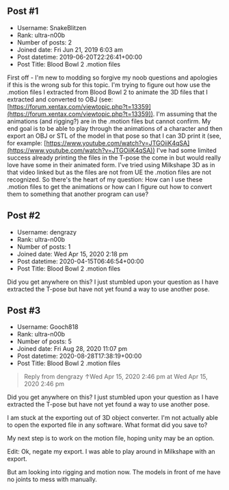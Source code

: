 ## Post #1
- Username: SnakeBlitzen
- Rank: ultra-n00b
- Number of posts: 2
- Joined date: Fri Jun 21, 2019 6:03 am
- Post datetime: 2019-06-20T22:26:41+00:00
- Post Title: Blood Bowl 2 .motion files

First off - I'm new to modding so forgive my noob questions and apologies if this is the wrong sub for this topic. 
I'm trying to figure out how use the .motion files I extracted from Blood Bowl 2 to animate the 3D files that I extracted and converted to OBJ (see: [https://forum.xentax.com/viewtopic.php?t=13359](https://forum.xentax.com/viewtopic.php?t=13359)).
I'm assuming that the animations (and rigging?) are in the .motion files but cannot confirm. 
My end goal is to be able to play through the animations of a character and then export an OBJ or STL of the model in that pose so that I can 3D print it (see, for example: [https://www.youtube.com/watch?v=JTGOiiK4qSA](https://www.youtube.com/watch?v=JTGOiiK4qSA))
I've had some limited success already printing the files in the T-pose the come in but would really love have some in their animated form.
I've tried using Milkshape 3D as in that video linked but as the files are not from UE the .motion files are not recognized. 
So there's the heart of my question: How can I use these .motion files to get the animations or how can I figure out how to convert them to something that another program can use?
## Post #2
- Username: dengrazy
- Rank: ultra-n00b
- Number of posts: 1
- Joined date: Wed Apr 15, 2020 2:18 pm
- Post datetime: 2020-04-15T06:46:54+00:00
- Post Title: Blood Bowl 2 .motion files

Did you get anywhere on this? I just stumbled upon your question as I have extracted the T-pose but have not yet found a way to use another pose.
## Post #3
- Username: Gooch818
- Rank: ultra-n00b
- Number of posts: 5
- Joined date: Fri Aug 28, 2020 11:07 pm
- Post datetime: 2020-08-28T17:38:19+00:00
- Post Title: Blood Bowl 2 .motion files

> Reply from dengrazy ↑Wed Apr 15, 2020 2:46 pm at Wed Apr 15, 2020 2:46 pm
>
> 
Did you get anywhere on this? I just stumbled upon your question as I have extracted the T-pose but have not yet found a way to use another pose.

I am stuck at the exporting out of 3D object converter.  I'm not actually able to open the exported file in any software.  What format did you save to?

My next step is to work on the motion file, hoping unity may be an option.

Edit:
Ok, negate my export.  I was able to play around in Milkshape with an export.

But am looking into rigging and motion now.  The models in front of me have no joints to mess with manually.

